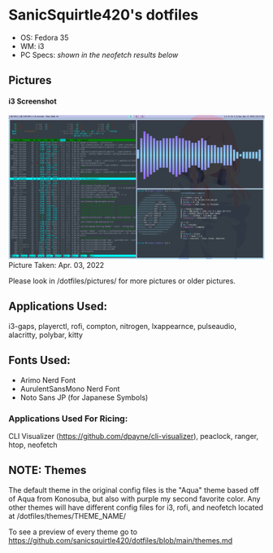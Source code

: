 # SanicSquirtle420's dotfiles
- OS: Fedora 35
- WM: i3
- PC Specs: *shown in the neofetch results below*

## Pictures
#### i3 Screenshot
![i3 image](https://raw.githubusercontent.com/sanicsquirtle420/dotfiles/main/pictures/apr172022i3.png)
Picture Taken: Apr. 03, 2022

Please look in /dotfiles/pictures/ for more pictures or older pictures.

## Applications Used:
i3-gaps, playerctl, rofi, compton, nitrogen, lxappearnce, pulseaudio, alacritty, polybar, kitty

## Fonts Used:
- Arimo Nerd Font
- AurulentSansMono Nerd Font
- Noto Sans JP (for Japanese Symbols)

### Applications Used For Ricing:
CLI Visualizer (https://github.com/dpayne/cli-visualizer), peaclock, ranger, htop, neofetch

## NOTE: Themes
The default theme in the original config files is the "Aqua" theme based off of Aqua from Konosuba, but also with purple my second favorite color. Any other themes will have different config files for i3, rofi, and neofetch located at /dotfiles/themes/THEME_NAME/ 

To see a preview of every theme go to https://github.com/sanicsquirtle420/dotfiles/blob/main/themes.md

